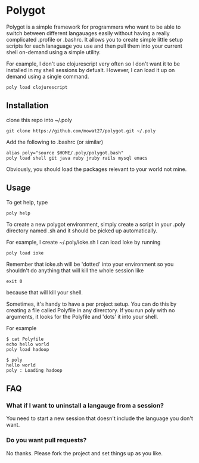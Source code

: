 # Polygot

Polygot is a simple framework for programmers who want to be able to switch between different langauages easily without having a really complicated .profile or .bashrc. It allows you to create simple little setup scripts for each lanaguage you use and then pull them into your current shell on-demand using a simple utility.

For example, I don't use clojurescript very often so I don't want it to be installed in my shell sessions by defualt.  However, I can load it up on demand using a single command.

```
poly load clojurescript
```

## Installation

clone this repo into ~/.poly

```
git clone https://github.com/mowat27/polygot.git ~/.poly
```

Add the following to .bashrc (or similar)

```
alias poly="source $HOME/.poly/polygot.bash"
poly load shell git java ruby jruby rails mysql emacs
```

Obviously, you should load the packages relevant to your world not mine.

## Usage

To get help, type 

```
poly help
```

To create a new polygot environment, simply create a script in your .poly directory named <env>.sh and it should be picked up automatically.

For example, I create ~/.poly/ioke.sh I can load Ioke by running

```
poly load ioke
```

Remember that ioke.sh will be 'dotted' into your environment so you shouldn't do anything that will kill the whole session like 

```
exit 0
```

because that will kill your shell.

Sometimes, it's handy to have a per project setup.  You can do this by creating a file called Polyfile in any direrctory.  If you run poly with no arguments, it looks for the Polyfile and 'dots' it into your shell.

For example

```
$ cat Polyfile
echo hello world
poly load hadoop

$ poly
hello world
poly : Loading hadoop
```

## FAQ

### What if I want to uninstall a langauge from a session?

You need to start a new session that doesn't include the language you don't want.

### Do you want pull requests?

No thanks.  Please fork the project and set things up as you like.



